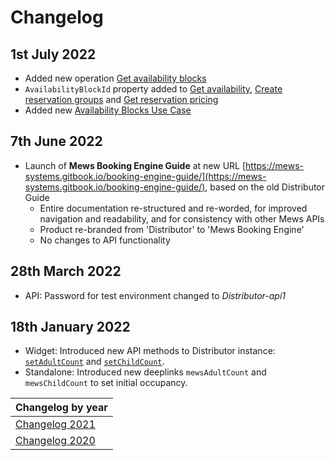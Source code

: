 # Changelog

## 1st July 2022

* Added new operation [Get availability blocks](../booking-engine-api/operations/availability-blocks.md#get-availability-blocks)
* `AvailabilityBlockId` property added to [Get availability](../booking-engine-api/operations/hotels.md#get-availability), [Create reservation groups](../booking-engine-api/operations/reservation-groups.md#create-reservation-groups) and [Get reservation pricing](../booking-engine-api/operations/reservations.md#get-reservation-pricing)
* Added new [Availability Blocks Use Case](../booking-engine-api/use-cases/availability-blocks.md)


## 7th June 2022

* Launch of __Mews Booking Engine Guide__ at new URL [https://mews-systems.gitbook.io/booking-engine-guide/](https://mews-systems.gitbook.io/booking-engine-guide/), based on the old Distributor Guide
  * Entire documentation re-structured and re-worded, for improved navigation and readability, and for consistency with other Mews APIs
  * Product re-branded from 'Distributor' to 'Mews Booking Engine'
  * No changes to API functionality

## 28th March 2022

* API: Password for test environment changed to _Distributor-api1_

## 18th January 2022

* Widget: Introduced new API methods to Distributor instance: [`setAdultCount`](../booking-engine-widget/reference.md) and [`setChildCount`](../booking-engine-widget/reference.md).
* Standalone: Introduced new deeplinks `mewsAdultCount` and `mewsChildCount` to set initial occupancy.

| Changelog by year |
| :-- |
| [Changelog 2021](changelog2021.md) |
| [Changelog 2020](changelog2020.md) |
